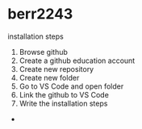 # berr2243

installation steps
1. Browse github 
2. Create a github education account
3. Create new repository
4. Create new folder
5. Go to VS Code and open folder
6. Link the github to VS Code
7. Write the installation steps
- 